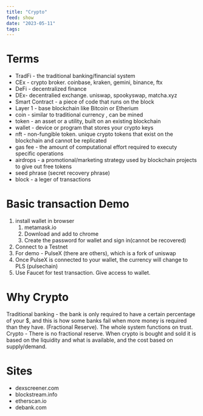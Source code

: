 ```yaml
---
title: "Crypto"
feed: show
date: "2023-05-11"
tags: 
---
```


# Terms
- TradFi - the traditional banking/financial system
- CEx - crypto broker. coinbase, kraken, gemini, binance, ftx
- DeFi - decentralized finance
- DEx- decentralied exchange. uniswap, spookyswap, matcha.xyz
- Smart Contract - a piece of code that runs on the block
- Layer 1 - base blockchain like Bitcoin or Etherium
- coin - similar to traditional currency , can be mined
- token - an asset or a utility, built on an existing blockchain
- wallet - device or program that stores your crypto keys
- nft - non-fungible token. unique crypto tokens that exist on the blockchain and cannot be replicated
- gas fee - the amount of computational effort required to executy specific operations
- airdrops - a promotional/marketing strategy used by blockchain projects to give out free tokens
- seed phrase (secret recovery phrase)
- block - a leger of transactions

# Basic transaction Demo
1. install wallet in browser
	1. metamask.io
	2. Download and add to chrome
	3. Create the password for wallet and sign in(cannot be recovered)
2. Connect to a Testnet
3. For demo - PulseX (there are others), which is a fork of uniswap
4. Once PulseX is connected to your wallet, the currency will change to PLS (pulsechain)
5. Use Faucet for test transaction. Give access to wallet.

# Why Crypto
Traditional banking - the bank is only required to have a certain percentage of your $, and this is how some banks fail when more money is required than they have. (Fractional Reserve). The whole system functions on trust.
Crypto - There is no fractional reserve. When crypto is bought and sold it is based on the liquidity and what is available, and the cost based on supply/demand.  

# Sites
- dexscreener.com
- blockstream.info
- etherscan.io
- debank.com